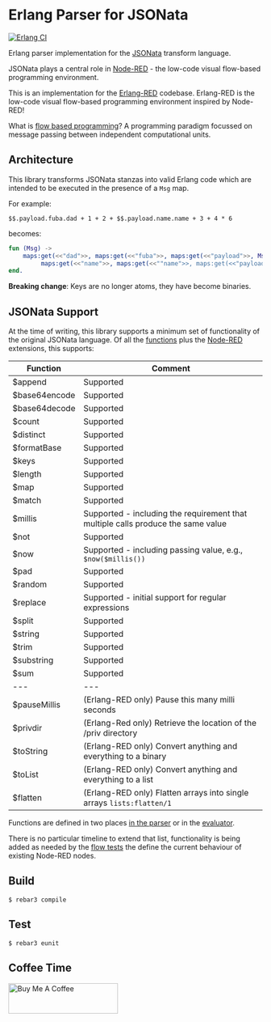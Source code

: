 Erlang Parser for JSONata
=====

[![Erlang CI](https://github.com/gorenje/erlang-red-jsonata/actions/workflows/erlang.yml/badge.svg)](https://github.com/gorenje/erlang-red-jsonata/actions/workflows/erlang.yml)

Erlang parser implementation for the [JSONata](https://jsonata.org) transform language.

JSONata plays a central role in [Node-RED](https://nodered.org) - the low-code visual flow-based programming environment.

This is an implementation for the [Erlang-RED](https://github.com/gorenje/erlang-red) codebase. Erlang-RED is the low-code visual flow-based programming environment inspired by Node-RED!

What is [flow based programming](http://wiki.c2.com/?FlowBasedProgramming)? A programming paradigm focussed on message passing between independent computational units.

Architecture
----

This library transforms JSONata stanzas into valid Erlang code which are intended to be executed in the presence of a `Msg` map.

For example:

```jsonata
$$.payload.fuba.dad + 1 + 2 + $$.payload.name.name + 3 + 4 * 6
```

becomes:

```erlang
fun (Msg) ->
    maps:get(<<"dad">>, maps:get(<<"fuba">>, maps:get(<<"payload">>, Msg))) + 1 + 2 +
         maps:get(<<"name">>, maps:get(<<""name">>, maps:get(<<"payload">>, Msg))) + 3 + 4 * 6
end.
```

**Breaking change**: Keys are no longer atoms, they have become binaries.

JSONata Support
----

At the time of writing, this library supports a minimum set of functionality of the original JSONata language. Of all the [functions](https://github.com/jsonata-js/jsonata/blob/0159fe9d7047b8dd5e09f5a19b3a114f298306e8/src/functions.js#L2059-L2067) plus the [Node-RED](https://github.com/node-red/node-red/blob/0f653ed7b2640feba8885e48b9448df7d42acaf0/packages/node_modules/%40node-red/util/lib/util.js#L705-L734) extensions, this supports:

| Function | Comment |
| ---- | ------- |
| $append | Supported |
| $base64encode | Supported |
| $base64decode | Supported |
| $count | Supported |
| $distinct | Supported |
| $formatBase | Supported |
| $keys | Supported |
| $length | Supported |
| $map | Supported |
| $match | Supported |
| $millis | Supported - including the requirement that multiple calls produce the same value |
| $not | Supported |
| $now | Supported - including passing value, e.g., `$now($millis())` |
| $pad | Supported |
| $random | Supported |
| $replace | Supported - initial support for regular expressions |
| $split | Supported |
| $string | Supported |
| $trim | Supported |
| $substring | Supported |
| $sum | Supported |
| --- | --- |
| $pauseMillis | (Erlang-RED only) Pause this many milli seconds |
| $privdir | (Erlang-Red only) Retrieve the location of the /priv directory |
| $toString | (Erlang-RED only) Convert anything and everything to a binary |
| $toList | (Erlang-RED only) Convert anything and everything to a list |
| $flatten | (Erlang-RED only) Flatten arrays into single arrays `lists:flatten/1` |

Functions are defined in two places [in the parser](https://github.com/gorenje/erlang-red-jsonata/blob/f835ebb55c6df7f180ceeaeffed21a51125a25b7/src/erlang_red_jsonata_parser.yrl#L423-L484) or in the [evaluator](https://github.com/gorenje/erlang-red-jsonata/blob/f835ebb55c6df7f180ceeaeffed21a51125a25b7/src/erlang_red_jsonata.erl#L50-L109).

There is no particular timeline to extend that list, functionality is being added as needed by the [flow tests](https://github.com/gorenje/erlang-red-flow-testsuite) the define the current behaviour of existing Node-RED nodes.

Build
-----

    $ rebar3 compile

Test
-----

    $ rebar3 eunit

Coffee Time
----

<a href="https://www.buymeacoffee.com/gorenje" target="_blank"><img src="https://cdn.buymeacoffee.com/buttons/v2/default-red.png" alt="Buy Me A Coffee" style="height: 60px !important;width: 217px !important;" ></a>
